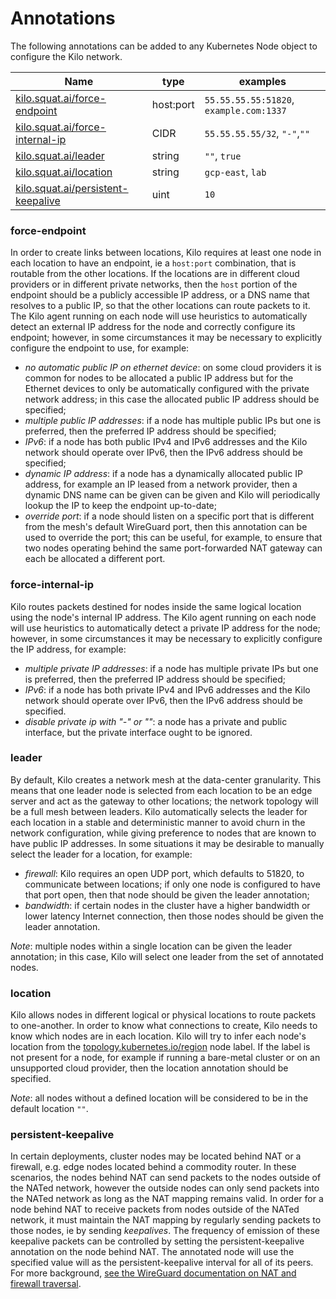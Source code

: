 # Annotations

The following annotations can be added to any Kubernetes Node object to configure the Kilo network.

|Name|type|examples|
|----|----|-------|
|[kilo.squat.ai/force-endpoint](#force-endpoint)|host:port|`55.55.55.55:51820`, `example.com:1337`|
|[kilo.squat.ai/force-internal-ip](#force-internal-ip)|CIDR|`55.55.55.55/32`, `"-"`,`""`|
|[kilo.squat.ai/leader](#leader)|string|`""`, `true`|
|[kilo.squat.ai/location](#location)|string|`gcp-east`, `lab`|
|[kilo.squat.ai/persistent-keepalive](#persistent-keepalive)|uint|`10`|

### force-endpoint
In order to create links between locations, Kilo requires at least one node in each location to have an endpoint, ie a `host:port` combination, that is routable from the other locations.
If the locations are in different cloud providers or in different private networks, then the `host` portion of the endpoint should be a publicly accessible IP address, or a DNS name that resolves to a public IP, so that the other locations can route packets to it.
The Kilo agent running on each node will use heuristics to automatically detect an external IP address for the node and correctly configure its endpoint; however, in some circumstances it may be necessary to explicitly configure the endpoint to use, for example:
 * _no automatic public IP on ethernet device_: on some cloud providers it is common for nodes to be allocated a public IP address but for the Ethernet devices to only be automatically configured with the private network address; in this case the allocated public IP address should be specified;
 * _multiple public IP addresses_: if a node has multiple public IPs but one is preferred, then the preferred IP address should be specified;
 * _IPv6_: if a node has both public IPv4 and IPv6 addresses and the Kilo network should operate over IPv6, then the IPv6 address should be specified;
 * _dynamic IP address_: if a node has a dynamically allocated public IP address, for example an IP leased from a network provider, then a dynamic DNS name can be given can be given and Kilo will periodically lookup the IP to keep the endpoint up-to-date;
 * _override port_: if a node should listen on a specific port that is different from the mesh's default WireGuard port, then this annotation can be used to override the port; this can be useful, for example, to ensure that two nodes operating behind the same port-forwarded NAT gateway can each be allocated a different port.

### force-internal-ip
Kilo routes packets destined for nodes inside the same logical location using the node's internal IP address.
The Kilo agent running on each node will use heuristics to automatically detect a private IP address for the node; however, in some circumstances it may be necessary to explicitly configure the IP address, for example:
 * _multiple private IP addresses_: if a node has multiple private IPs but one is preferred, then the preferred IP address should be specified;
 * _IPv6_: if a node has both private IPv4 and IPv6 addresses and the Kilo network should operate over IPv6, then the IPv6 address should be specified.
 * _disable private ip with "-" or ""_: a node has a private and public interface, but the private interface ought to be ignored.

### leader
By default, Kilo creates a network mesh at the data-center granularity.
This means that one leader node is selected from each location to be an edge server and act as the gateway to other locations; the network topology will be a full mesh between leaders.
Kilo automatically selects the leader for each location in a stable and deterministic manner to avoid churn in the network configuration, while giving preference to nodes that are known to have public IP addresses.
In some situations it may be desirable to manually select the leader for a location, for example:
 * _firewall_: Kilo requires an open UDP port, which defaults to 51820, to communicate between locations; if only one node is configured to have that port open, then that node should be given the leader annotation;
 * _bandwidth_: if certain nodes in the cluster have a higher bandwidth or lower latency Internet connection, then those nodes should be given the leader annotation.

_Note_: multiple nodes within a single location can be given the leader annotation; in this case, Kilo will select one leader from the set of annotated nodes. 

### location
Kilo allows nodes in different logical or physical locations to route packets to one-another.
In order to know what connections to create, Kilo needs to know which nodes are in each location.
Kilo will try to infer each node's location from the [topology.kubernetes.io/region](https://kubernetes.io/docs/reference/kubernetes-api/labels-annotations-taints/#topologykubernetesioregion) node label.
If the label is not present for a node, for example if running a bare-metal cluster or on an unsupported cloud provider, then the location annotation should be specified.

_Note_: all nodes without a defined location will be considered to be in the default location `""`.

### persistent-keepalive
In certain deployments, cluster nodes may be located behind NAT or a firewall, e.g. edge nodes located behind a commodity router.
In these scenarios, the nodes behind NAT can send packets to the nodes outside of the NATed network, however the outside nodes can only send packets into the NATed network as long as the NAT mapping remains valid.
In order for a node behind NAT to receive packets from nodes outside of the NATed network, it must maintain the NAT mapping by regularly sending packets to those nodes, ie by sending _keepalives_.
The frequency of emission of these keepalive packets can be controlled by setting the persistent-keepalive annotation on the node behind NAT.
The annotated node will use the specified value will as the persistent-keepalive interval for all of its peers.
For more background, [see the WireGuard documentation on NAT and firewall traversal](https://www.wireguard.com/quickstart/#nat-and-firewall-traversal-persistence).
